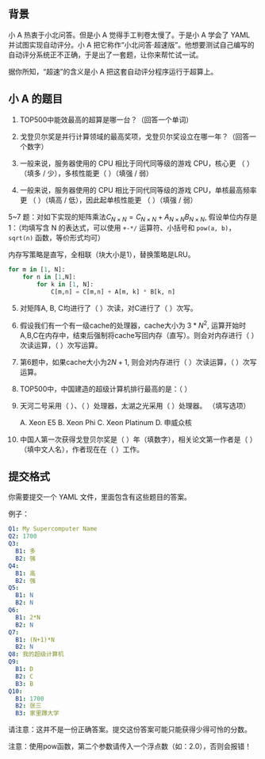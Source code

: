 ## 背景

小 A 热衷于小北问答。但是小 A 觉得手工判卷太慢了。于是小 A 学会了 YAML 并试图实现自动评分。小 A 把它称作“小北问答·超速版”。他想要测试自己编写的自动评分系统正不正确，于是出了一套题，让你来帮忙试一试。

据你所知，“超速”的含义是小 A 把这套自动评分程序运行于超算上。

## 小 A 的题目

1. TOP500中能效最高的超算是哪一台？（回答一个单词）
2. 戈登贝尔奖是并行计算领域的最高奖项，戈登贝尔奖设立在哪一年？（回答一个数字）

3. 一般来说，服务器使用的 CPU 相比于同代同等级的游戏 CPU，核心更 （          ）（填多 / 少），多核性能更（          ）（填强 / 弱）

4. 一般来说，服务器使用的 CPU 相比于同代同等级的游戏 CPU，单核最高频率更 （          ）（填高 / 低），因此起单核性能更 （          ）（填强 / 弱）

5~7 题：对如下实现的矩阵乘法$C_{N\times N} = C_{N\times N} + A_{N\times N} B_{N\times N}$, 假设单位内存是1：（均填写含 N 的表达式，可以使用 `+-*/` 运算符、小括号和 `pow(a, b)`，`sqrt(n)` 函数，等价形式均可）

内存写策略是直写，全相联（块大小是1），替换策略是LRU。

```python
for m in [1, N]:
    for n in [1,N]:
        for k in [1, N]:
            C[m,n] = C[m,n] + A[m, k] * B[k, n]
```

5. 对矩阵A, B, C均进行了（          ）次读，对C进行了（          ）次写。

6. 假设我们有一个有一级cache的处理器，cache大小为 $3*N^2$, 运算开始时A,B,C在内存中，结束后强制将cache写回内存（直写）。则会对内存进行（          ）次读运算，（          ）次写运算。

7. 第6题中，如果cache大小为$2N+1$, 则会对内存进行（         ）次读运算，（          ）次写运算。

8. TOP500中，中国建造的超级计算机排行最高的是：（          ）

9. 天河二号采用（       ）、（       ）处理器，太湖之光采用（      ）处理器。 （填写选项）

   A. Xeon E5	B. Xeon Phi	C. Xeon Platinum	D. 申威众核

10. 中国人第一次获得戈登贝尔奖是（          ）年（填数字），相关论文第一作者是（          ）（填中文人名），作者现在在（          ）工作。

## 提交格式

你需要提交一个 YAML 文件，里面包含有这些题目的答案。

例子：

```yaml
Q1: My Supercomputer Name
Q2: 1700
Q3:
  B1: 多
  B2: 强
Q4:
  B1: 高
  B2: 强
Q5:
  B1: N
  B2: N
Q6:
  B1: 2*N
  B2: N
Q7:
  B1: (N+1)*N
  B2: N
Q8: 我的超级计算机
Q9:
  B1: D
  B2: C
  B3: B
Q10:
  B1: 1700
  B2: 张三
  B3: 家里蹲大学
```

请注意：这并不是一份正确答案。提交这份答案可能只能获得少得可怜的分数。

注意：使用pow函数，第二个参数请传入一个浮点数（如：2.0），否则会报错！